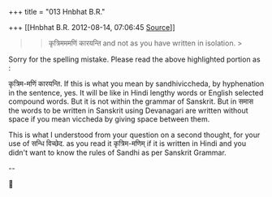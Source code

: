 +++
title = "013 Hnbhat B.R."

+++
[[Hnbhat B.R.	2012-08-14, 07:06:45 [Source](https://groups.google.com/g/bvparishat/c/Oa3TAMHD2S8)]]



> 
> >   
> > 
> > 
> > कृत्रिमममणिं कारयन्ति and not as you have written in isolation. >
> 

  

Sorry for the spelling mistake. Please read the above highlighted portion as :

  

कृत्रिम-मणिं कारयन्ति. If this is what you mean by sandhiviccheda, by hyphenation in the sentence, yes.  It will be like in Hindi lengthy words or English selected compound words. But it is not within the grammar of Sanskrit. But in समास the words to be written in Sanskrit using Devanagari are written without space if you mean viccheda by giving space between them.

  

This is what I understood from your question on a second thought, for your use of सन्धि विच्छेद. as you read it कृत्रिम-मणिम् if it is written in Hindi and you didn't want to know the rules of Sandhi as per Sanskrit Grammar.

  

  

  

--



